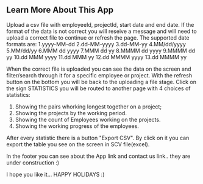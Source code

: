 ## Learn More About This App
Upload a csv file with employeeId, projectId, start date and end date. If the format of the data is not correct you will reseive a message and will need to upload a correct file to continue or refresh the page.
The supported date formats are:
1.yyyy-MM-dd
2.dd-MM-yyyy
3.dd-MM-yy
4.MM/dd/yyyy
5.MM/dd/yy
6.MMM dd yyyy
7.MMM dd yy
8.MMMM dd yyyy
9.MMMM dd yy
10.dd MMM yyyy
11.dd MMM yy
12.dd MMMM yyyy
13.dd MMMM yy


 When the correct file is uploaded you can see the data on the screen and filter/search through it for a specific employee or project. With the refresh button on the bottom you will be back to the uploading a file stage. Click on the sign STATISTICS you will be routed to another page with 4 choices of statistics:
 1. Showing the pairs whorking longest together on a project;
 2. Showing the projects by the working period.
 3. Showing the count of Employees working on the projects.
 4. Showing the working progress of the employees.

After every statistic there is a button "Export CSV". By click on it you can export the table you see on the screen in SCV file(excel).

 In the footer you can see about the App link and contact us link.. they are under construction :)

 I hope you like it... HAPPY HOLIDAYS :)